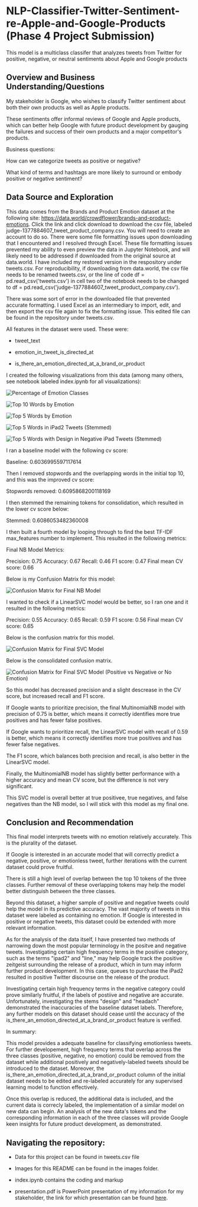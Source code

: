 # NLP-Classifier-Twitter-Sentiment-re-Apple-and-Google-Products (Phase 4 Project Submission)
This model is a multiclass classifer that analyzes tweets from Twitter for positive, negative, or neutral sentiments about Apple and Google products

## Overview and Business Understanding/Questions

My stakeholder is Google, who wishes to classify Twitter sentiment about both their own products as well as Apple products.

These sentiments offer informal reviews of Google and Apple products, which can better help Google with future product development by gauging the failures and success of their own products and a major competitor's products.

Business questions:

How can we categorize tweets as positive or negative?

What kind of terms and hashtags are more likely to surround or embody positive or negative sentiment?

## Data Source and Exploration

This data comes from the Brands and Product Emotion dataset at the following site: https://data.world/crowdflower/brands-and-product-emotions. Click the link and click download to download the csv file, labeled judge-1377884607_tweet_product_company.csv.  You will need to create an account to do so.  There were some file formatting issues upon downloading that I encountered and I resolved through Excel. These file formatting issues prevented my ability to even preview the data in Jupyter Notebook, and will likely need to be addressed if downloaded from the original source at data.world.  I have included my restored version in the respository under tweets.csv.  For reproducibility, if downloading from data.world, the csv file needs to be renamed tweets.csv, or the line of code df = pd.read_csv('tweets.csv') in cell two of the notebook needs to be changed to df = pd.read_csv('judge-1377884607_tweet_product_company.csv').

There was some sort of error in the downloaded file that prevented accurate formatting. I used Excel as an intermediary to import, edit, and then export the csv file again to fix the formatting issue.  This edited file can be found in the repository under tweets.csv.

All features in the dataset were used. These were:

* tweet_text

* emotion_in_tweet_is_directed_at

* is_there_an_emotion_directed_at_a_brand_or_product


I created the following visualizations from this data (among many others, see notebook labeled index.ipynb for all visualizations):

![Percentage of Emotion Classes](https://github.com/clarkkon/NLP-Classifier-Twitter-Sentiment-re-Apple-and-Google-Products/assets/98120389/0f227e6a-d72c-439a-911f-4c29c21caa6f)

![Top 10 Words by Emotion](https://github.com/clarkkon/NLP-Classifier-Twitter-Sentiment-re-Apple-and-Google-Products/assets/98120389/932d465f-b14e-49b3-8252-9db2825e5116)

![Top 5 Words by Emotion](https://github.com/clarkkon/NLP-Classifier-Twitter-Sentiment-re-Apple-and-Google-Products/assets/98120389/6a2d8c16-5573-470b-a46c-679d641b3aa3)

![Top 5 Words in iPad2 Tweets (Stemmed)](https://github.com/clarkkon/NLP-Classifier-Twitter-Sentiment-re-Apple-and-Google-Products/assets/98120389/272fadc0-12f7-4f8e-9987-be615eaaa837)

![Top 5 Words with Design in Negative iPad Tweets (Stemmed)](https://github.com/clarkkon/NLP-Classifier-Twitter-Sentiment-re-Apple-and-Google-Products/assets/98120389/4321d61e-72b9-4ddc-a2e7-2ba3463b1815)


I ran a baseline model with the following cv score:

Baseline:          0.6036995597117614

Then I removed stopwords and the overlapping words in the initial top 10, and this was the improved cv score:

Stopwords removed: 0.6095868200118169

I then stemmed the remaining tokens for consolidation, which resulted in the lower cv score below:

Stemmed:           0.6086053482360008

I then built a fourth model by looping through to find the best TF-IDF max_features number to implement. This resulted in the following metrics:

Final NB Model Metrics:

Precision: 0.75
Accuracy: 0.67
Recall: 0.46
F1 score: 0.47
Final mean CV score: 0.66

Below is my Confusion Matrix for this model:

![Confusion Matrix for Final NB Model](https://github.com/clarkkon/NLP-Classifier-Twitter-Sentiment-re-Apple-and-Google-Products/assets/98120389/2ae2b397-8088-470f-8a72-5d874a2d9aba)

I wanted to check if a LinearSVC model would be better, so I ran one and it resulted in the following metrics:

Precision: 0.55
Accuracy: 0.65
Recall: 0.59
F1 score: 0.56
Final mean CV score: 0.65

Below is the confusion matrix for this model.

![Confusion Matrix for Final SVC Model](https://github.com/clarkkon/NLP-Classifier-Twitter-Sentiment-re-Apple-and-Google-Products/assets/98120389/0c0ba89d-2ff6-40ff-b420-1bee1c593ac2)

Below is the consolidated confusion matrix.

![Confusion Matrix for Final SVC Model (Positive vs Negative or No Emotion)](https://github.com/clarkkon/NLP-Classifier-Twitter-Sentiment-re-Apple-and-Google-Products/assets/98120389/746b3425-7bf6-4908-8603-a3dce791d2ae)

So this model has decreased precision and a slight descrease in the CV score, but increased recall and F1 score.

If Google wants to prioritize precision, the final MultinomialNB model with precision of 0.75 is better, which means it correctly identifies more true positives and has fewer false positives.

If Google wants to prioritize recall, the LinearSVC model with recall of 0.59 is better, which means it correctly identifies more true positives and has fewer false negatives.

The F1 score, which balances both precision and recall, is also better in the LinearSVC model.

Finally, the MultinomialNB model has slightly better performance with a higher accuracy and mean CV score, but the difference is not very significant.

This SVC model is overall better at true positivee, true negatives, and false negatives than the NB model, so I will stick with this model as my final one.

## Conclusion and Recommendation

This final model interprets tweets with no emotion relatively accurately. This is the plurality of the dataset.

If Google is interested in an accurate model that will correctly predict a negative, positive, or emotionless tweet, further iterations with the current dataset could prove fruitful.

There is still a high level of overlap between the top 10 tokens of the three classes. Further removal of these overlapping tokens may help the model better distinguish between the three classes.

Beyond this dataset, a higher sample of positive and negative tweets could help the model in its predictive accuracy. The vast majority of tweets in this dataset were labeled as containing no emotion. If Google is interested in positive or negative tweets, this dataset could be extended with more relevant information.

As for the analysis of the data itself, I have presented two methods of narrowing down the most popular terminology in the positve and negative tweets. Investigating certain high frequency terms in the positive category, such as the terms "ipad2" and "line," may help Google track the positive zeitgeist surrounding the release of a product, which in turn may inform further product development. In this case, queues to purchase the iPad2 resulted in positive Twitter discourse on the release of the product.

Investigating certain high frequency terms in the negative category could prove similarly fruitful, if the labels of postiive and negative are accurate. Unfortunately, investigating the stems "design" and "headach" demonstrated the inaccuracies of the baseline dataset labels. Therefore, any further models on this dataset should cease until the accuracy of the is_there_an_emotion_directed_at_a_brand_or_product feature is verified.

In summary:

This model provides a adequate baseline for classifying emotionless tweets. For further developement, high frequency terms that overlap across the three classes (positive, negative, no emotion) could be removed from the dataset while additional positively and negatively-labeled tweets should be introduced to the dataset. Moreover, the is_there_an_emotion_directed_at_a_brand_or_product column of the initial dataset needs to be edited and re-labeled accurately for any supervised learning model to function effectively.

Once this overlap is reduced, the additional data is included, and the current data is correcly labeled, the implementation of a similar model on new data can begin. An analysis of the new data's tokens and the corresponding information in each of the three classes will provide Google keen insights for future product development, as demonstrated.


## Navigating the repository:

* Data for this project can be found in tweets.csv file

* Images for this README can be found in the images folder. 

* index.ipynb contains the coding and markup

* presentation.pdf is PowerPoint presentation of my information for my stakeholder, the link for which presentation can be found [here](https://docs.google.com/presentation/d/15KsIdJu3rUmOUEKDzB5KJ9al8OXQuNwXh6s1NRW_AaA/edit?usp=sharing).
